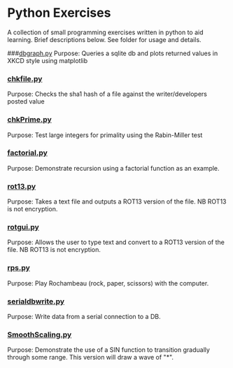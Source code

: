 # Python Exercises
A collection of small programming exercises written in python to aid learning. Brief descriptions below. See folder for usage and details.

###[dbgraph.py](https://github.com/DaveKT/Python-Exercises/tree/master/DBGraph)
Purpose: Queries a sqlite db and plots returned values in XKCD style using matplotlib

### [chkfile.py](https://github.com/DaveKT/Utilities/tree/master/CheckFile)
Purpose: Checks the sha1 hash of a file against the writer/developers posted value

### [chkPrime.py](https://github.com/DaveKT/Utilities/tree/master/CheckPrime)
Purpose: Test large integers for primality using the Rabin-Miller test

### [factorial.py](https://github.com/DaveKT/Utilities/tree/master/Factorial)
Purpose: Demonstrate recursion using a factorial function as an example.

### [rot13.py](https://github.com/DaveKT/Utilities/tree/master/ROT13)
Purpose: Takes a text file and outputs a ROT13 version of the file. NB ROT13 is not encryption.

### [rotgui.py](https://github.com/DaveKT/Utilities/tree/master/ROT13GUI)
Purpose: Allows the user to type text and convert to a ROT13 version of the file. NB ROT13 is not encryption.

### [rps.py](https://github.com/DaveKT/Python-Exercises/tree/master/RockPaperScissors)
Purpose: Play Rochambeau (rock, paper, scissors) with the computer.

### [serialdbwrite.py](https://github.com/DaveKT/Utilities/tree/master/SerialDBWrite)
Purpose: Write data from a serial connection to a DB.

### [SmoothScaling.py](https://github.com/DaveKT/Utilities/tree/master/SmoothScaling)
Purpose: Demonstrate the use of a SIN function to transition gradually through some range. This version will draw a wave of "\*".
